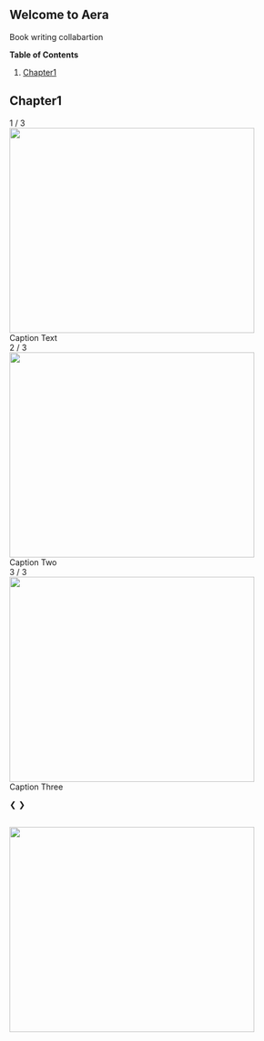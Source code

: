 ## Welcome to Aera

Book writing collabartion

**Table of Contents**

1. [Chapter1](#chapter1)

## Chapter1
<html lang="en">
<head>
<meta charset="UTF=8">
<link rel="stylesheet" href="style.css">
<!-- Slideshow container -->
<div class="slideshow-container">
</head>

<body>
  <!-- Full-width images with number and caption text -->
  <div class="mySlides fade">
    <div class="numbertext">1 / 3</div>
    <img src="https://i.pinimg.com/originals/ee/b6/b8/eeb6b891f29aa8aac7e244af7e175b71.jpg" style="width:430px;height:360px;">
    <div class="text">Caption Text</div>
  </div>

  <div class="mySlides fade">
    <div class="numbertext">2 / 3</div>
    <img src="https://i.pinimg.com/originals/ee/b6/b8/eeb6b891f29aa8aac7e244af7e175b71.jpg" style="width:430px;height:360px;">
    <div class="text">Caption Two</div>
  </div>

  <div class="mySlides fade">
    <div class="numbertext">3 / 3</div>
    <img src="https://i.pinimg.com/originals/ee/b6/b8/eeb6b891f29aa8aac7e244af7e175b71.jpg" style="width:430px;height:360px;">
    <div class="text">Caption Three</div>
  </div>


  <!-- Next and previous buttons -->
  <a class="prev" onclick="plusSlides(-1)">&#10094;</a>
  <a class="next" onclick="plusSlides(1)">&#10095;</a>
</div>
<br>

<!-- The dots/circles -->
<div style="text-align:center">
  <span class="dot" onclick="currentSlide(1)"></span>
  <span class="dot" onclick="currentSlide(2)"></span>
  <span class="dot" onclick="currentSlide(3)"></span>
</div>

<a href="https://github.com/MiaHub/Aera/blob/main/page1.html">
  <img src="https://i.pinimg.com/originals/ee/b6/b8/eeb6b891f29aa8aac7e244af7e175b71.jpg" style="width:430px;height:360px;">
</a>

<script src="app.js"></script>
</body>
</html>